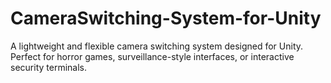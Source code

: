 # CameraSwitching-System-for-Unity
A lightweight and flexible camera switching system designed for Unity. Perfect for horror games, surveillance-style interfaces, or interactive security terminals.
